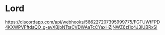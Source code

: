 # Lord
https://discordapp.com/api/webhooks/586227207395999775/FGTUWfFPD4KXWPVFftdsQO_g-evXBjbNTtaCVDWAaTcCYaxHZjNWZ6zl1x4J3lUBRxSl
